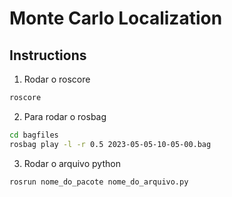 # Monte Carlo Localization

## Instructions

1. Rodar o roscore

``` bash
roscore
```

2. Para rodar o rosbag

``` bash
cd bagfiles
rosbag play -l -r 0.5 2023-05-05-10-05-00.bag
```

3. Rodar o arquivo python
``` bash 
rosrun nome_do_pacote nome_do_arquivo.py
```
